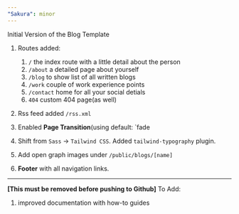 ```yaml
---
"Sakura": minor
---
```


Initial Version of the Blog Template

1. Routes added:
	1. `/` the index route with a little detail about the person
	2. `/about` a detailed page about yourself
	3. `/blog` to show list of all written blogs
	4. `/work` couple of work experience points
	5. `/contact` home for all your social detials
	6. `404` custom 404 page(as well)

2. Rss feed added `/rss.xml`

3. Enabled **Page Transition**(using default: `fade

4. Shift from `Sass` -> `Tailwind CSS`.
	Added `tailwind-typography` plugin.

5. Add open graph images under `/public/blogs/[name]`

6. **Footer** with all navigation links.

---

**[This must be removed before pushing to Github]**
To Add:

1. improved documentation with how-to guides

